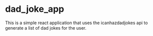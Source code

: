 # dad_joke_app
This is a simple react application that uses the icanhazdadjokes api to generate a list of dad jokes for the user.
